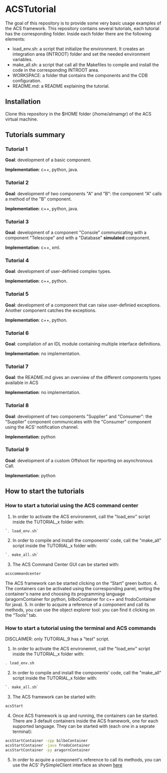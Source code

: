 # ACSTutorial

The goal of this repository is to provide some very basic usage examples of the ACS framework. This repository contains several tutorials, each tutorial has the corresponding folder. Inside each folder there are the following elements:

* load_env.sh: a script that initialize the environment. It creates an integration area (INTROOT) folder and set the needed environment variables.
* make_all.sh: a script that call all the Makefiles to compile and install the code in the corresponding INTROOT area.
* WORKSPACE: a folder that contains the components and the CDB configuration.
* README.md: a README explaining the tutorial.



## Installation
Clone this repository in the $HOME folder (/home/almamgr) of the ACS virtual machine.

## Tutorials summary

### Tutorial 1
**Goal**: development of a basic component.

**Implementation**: c++, python, java.

### Tutorial 2
**Goal**: development of two components "A" and "B": the component "A" calls a method of the "B" component. 

**Implementation**: c++, python, java.

### Tutorial 3
**Goal**: development of a component "Console" communicating with a component "Telescope" and with a "Database" **simulated** component.

**Implementation**: c++, xml.

### Tutorial 4
**Goal**: development of user-definied complex types. 

**Implementation**: c++, python.

### Tutorial 5
**Goal**: development of a component that can raise user-definied exceptions. Another component catches the exceptions.

**Implementation**: c++, python.

### Tutorial 6
**Goal**: compilation of an IDL module containing multiple interface definitions.

**Implementation**: no implementation.

### Tutorial 7
**Goal**: the README.md gives an overview of the different components types available in ACS

**Implementation**: no implementation.

### Tutorial 8
**Goal**: development of two components "Supplier" and "Consumer": the "Supplier" component communicates with the "Consumer" component using the ACS' notification channel.  

**Implementation**: python

### Tutorial 9
**Goal**: development of a custom Offshoot for reporting on asynchronous Call. 

**Implementation**: python



## How to start the tutorials

### How to start a tutorial using the ACS command center
1. In order to activate the ACS environemnt, call the "load_env" script inside the TUTORIAL_x folder with:
```bash
`. load_env.sh`
```
2. In order to compile and install the components' code, call the "make_all" script inside the TUTORIAL_x folder with:
```bash
`. make_all.sh`
```
3. The ACS Command Center GUI can be started with:
```bash
acscommandcenter
```
The ACS framework can be started clicking on the “Start” green button. 
4. The containers can be activated using the corresponding panel, writing the container's name and choosing its programming language (aragornContainer for python, bilboContainer for c++ and frodoContainer for java). 
5. In order to acquire a reference of a component and call its methods, you can use the object explorer tool: you can find it clicking on the “Tools” tab.


### How to start a tutorial using the terminal and ACS commands

DISCLAIMER: only TUTORIAL_9 has a "test" script.

1. In order to activate the ACS environemnt, call the "load_env" script inside the TUTORIAL_x folder with:
```bash
. load_env.sh
```
2. In order to compile and install the components' code, call the "make_all" script inside the TUTORIAL_x folder with:
```bash
`. make_all.sh`
```
3. The ACS framework can be started with:
```bash
acsStart
```
4. Once ACS framework is up and running, the containers can be started. There are 3 default containers inside the ACS framework, one for each supported language. They can be started with (each one in a seprate terminal):
```bash
acsStartContainer -cpp bilboContainer
acsStartContainer -java frodoContainer
acsStartContainer -py aragornContainer
```
 5. In order to acquire a component's reference to call its methods, you can use the ACS' PySimpleClient interface as shown [here](TUTORIAL_9/WORKSPACE/async_py_impl/test/testOnewayWithoutCallback.py)


